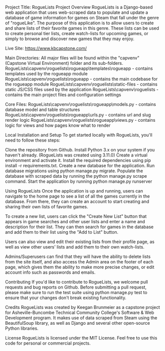 Project Title: RogueLists
Project Overview
RogueLists is a Django-based web application that uses web-scraped data to populate and update a database of game information for games on Steam that fall under the genre of "rogueLike". The purpose of this application is to allow users to create and share lists of their favorite games in this genre. These lists can be used to create personal tier lists, create watch-lists for upcoming games, or simply to browse and discover new games that they may enjoy.

Live Site:
https://www.kbcapstone.com/

Main Directories:
All major files will be found within the "capvenv" (Capstone Virtual Environment) folder and its sub-folders.
RogueLists\capvenv\roguelists\rogueapp\templates\rogueapp - contains templates used by the rogueapp module
RogueLists\capvenv\roguelists\rogueapp - contains the main codebase for the rogueapp module
RogueLists\capvenv\roguelists\static-files - contains static JS/CSS files used by the application
RogueLists\capvenv\roguelists - contains the main project files and configuration settings

Core Files:
RogueLists\capvenv\roguelists\rogueapp\models.py - contains database model and table structures
RogueLists\capvenv\roguelists\rogueapp\urls.py - contains url and slug render logic
RogueLists\capvenv\roguelists\rogueapp\views.py - contains logic for views and how pages know what to render

Local Installation and Setup
To get started locally with RogueLists, you'll need to follow these steps:

Clone the repository from Github.
Install Python 3.x on your system if you haven't already. (RogueLists was created using 3.11.0)
Create a virtual environment and activate it.
Install the required dependencies using pip install -r requirements.txt.
Create a new database for the application.
Run database migrations using python manage.py migrate.
Populate the database with scraped data by running the python manage.py scrape command.
Start the application by running python manage.py runserver

Using RogueLists
Once the application is up and running, users can navigate to the home page to see a list of all the games currently in the database. From there, they can create an account to start creating and sharing their own lists of favorite games.

To create a new list, users can click the "Create New List" button that appears in game searches and other user lists and enter a name and description for their list. They can then search for games in the database and add them to their list using the "Add to List" button.

Users can also view and edit their existing lists from their profile page, as well as view other users' lists and add them to their own watch-lists.

Admins/Superusers can find that they will have the ability to delete lists from the site itself, and also access the Admin area on the footer of each page, which gives them the ability to make more precise changes, or edit account info such as passwords and emails.

Contributing
If you'd like to contribute to RogueLists, we welcome pull requests and bug reports on Github. Before submitting a pull request, please make sure to run the test suite using python manage.py test to ensure that your changes don't break existing functionality.

Credits
RogueLists was created by Keegan Brunmeier as a capstone project for Asheville-Buncombe Technical Community College's Software & Web Development program. It makes use of data scraped from Steam using the BeautifulSoup library, as well as Django and several other open-source Python libraries.

License
RogueLists is licensed under the MIT License. Feel free to use this code for personal or commercial projects.